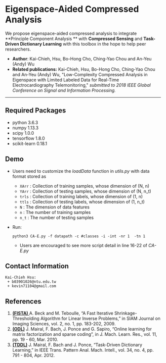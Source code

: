 # Eigenspace-Aided Compressed Analysis

We propose eigenspace-aided compressed analysis to integrate **Principle Component Analysis ** with **Compressed Sensing** and **Task-Driven Dictionary Learning** with this toolbox in the hope to help peer researchers.

- **Author**: Kai-Chieh, Hsu, Bo-Hong Cho, Ching-Yao Chou and An-Yeu (Andy) Wu
- **Related publications:** Kai-Chieh, Hsu, Bo-Hong Cho, Ching-Yao Chou and An-Yeu (Andy) Wu, "Low-Complexity Compressed Analysis in Eigenspace with Limited Labeled Data for Real-Time Electrocardiography Telemonitoring," *submitted to 2018 IEEE Global Conference on Signal and Information Processing.*

---

## Required Packages

- python 3.6.3
- numpy 1.13.3 
- scipy 1.0.0 
- tensorflow 1.8.0 
- scikit-learn 0.18.1 

## Demo

- Users need to customize the *loadData* function in *utils.py* with data format stored as
  - `XArr` : Collection of training samples, whose dimension of (N, n) 
  - `YArr` : Collection of testing samples, whose dimension of (N, n_t) 
  - `trls` : Collection of training labels, whose dimension of (1, n) 
  - `ttls` : Collection of testing labels, whose dimension of (1, n_t) 
  - `N` : The dimension of data features
  - `n` : The number of training samples
  - `n_t` : The number of testing samples

- Run:  

  ```
  python3 CA-E.py -f datapath -c #classes -i -int -nr 1  -tn 1
  ```

  - Users are encouraged to see more script detail in line 16-22 of *CA-E.py*

## Contact Information

   ```
Kai-Chieh Hsu:
    + b03901026@ntu.edu.tw
    + kevin71104@gmail.com
   ```

## References

1. [**(FISTA)** ](https://epubs.siam.org/doi/abs/10.1137/080716542) A. Beck and M. Teboulle, “A Fast Iterative Shrinkage-Thresholding Algorithm for Linear Inverse Problems,” in SIAM Journal on Imaging Sciences, vol. 2, no. 1, pp. 183-202, 2009.
2. [**(ODL)**](http://www.jmlr.org/papers/volume11/mairal10a/mairal10a.pdf)  J. Mairal, F. Bach, J. Ponce and G. Sapiro, “Online learning for matrix factorization and sparse coding”, in J. Mach. Learn. Res., vol. 11, pp. 19 - 60, Mar. 2010.
3. [**(TDDL)**](https://ieeexplore.ieee.org/document/5975166/)  J. Mairal, F. Bach and J. Ponce, “Task-Driven Dictionary Learning,” in IEEE Trans. Pattern Anal. Mach. Intell., vol. 34, no. 4, pp. 791 - 804, Apr. 2012.

